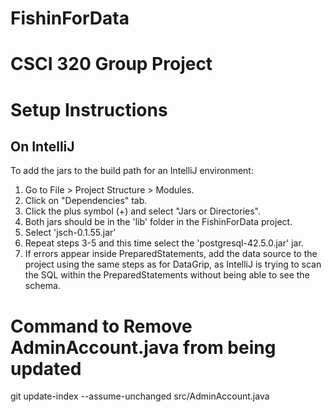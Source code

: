 # FishinForData

# CSCI 320 Group Project




# Setup Instructions
## On IntelliJ
To add the jars to the build path for an IntelliJ environment:
1. Go to File > Project Structure > Modules.
2. Click on "Dependencies" tab.
3. Click the plus symbol (+) and select "Jars or Directories".
4. Both jars should be in the 'lib' folder in the FishinForData project.
5. Select 'jsch-0.1.55.jar'
6. Repeat steps 3-5 and this time select the 'postgresql-42.5.0.jar' jar.
7. If errors appear inside PreparedStatements, add the data source to the
project using the same steps as for DataGrip, as IntelliJ is trying to scan
the SQL within the PreparedStatements without being able to see the schema.

# Command to Remove AdminAccount.java from being updated
git update-index --assume-unchanged src/AdminAccount.java